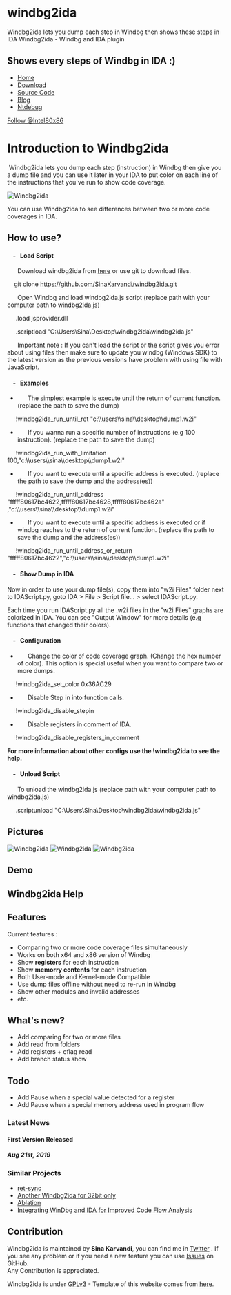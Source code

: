 # windbg2ida
Windbg2ida lets you dump each step in Windbg then shows these steps in IDA
Windbg2ida - Windbg and IDA plugin      


Shows every steps of Windbg in IDA :)
-------------------------------------

*   [Home](index.html)
*   [Download](https://github.com/SinaKarvandi/windbg2ida/archive/master.zip)
*   [Source Code](https://github.com/SinaKarvandi/windbg2ida)
*   [Blog](https://rayanfam.com)
*   [Ntdebug](https://ntdebug.com)

[Follow @Intel80x86](https://twitter.com/Intel80x86?ref_src=twsrc%5Etfw)


Introduction to Windbg2ida
==========================

 Windbg2ida lets you dump each step (instruction) in Windbg then give you a dump file and you can use it later in your IDA to put color on each line of the instructions that you've run to show code coverage.

![Windbg2ida](./style/windbg2ida.png)

You can use Windbg2ida to see differences between two or more code coverages in IDA.

How to use?
-----------

####     -   Load Script

  

      Download windbg2ida from [here](https://github.com/SinaKarvandi/windbg2ida/archive/master.zip) or use git to download files.

    git clone https://github.com/SinaKarvandi/windbg2ida.git

  

      Open Windbg and load windbg2ida.js script (replace path with your computer path to windbg2ida.js)

    	.load jsprovider.dll

    	.scriptload "C:\\Users\\Sina\\Desktop\\windbg2ida\\windbg2ida.js"

  

      Important note : If you can't load the script or the script gives you error about using files then make sure to update you windbg (Windows SDK) to the latest version as the previous versions have problem with using file with JavaScript.

  

####     -   Examples

  
*         The simplest example is execute until the return of current function. (replace the path to save the dump)
  

    	!windbg2ida\_run\_until\_ret "c:\\\\users\\\\sina\\\\desktop\\\\dump1.w2i"

  
*         If you wanna run a specific number of instructions (e.g 100 instruction). (replace the path to save the dump)
  

    	!windbg2ida\_run\_with\_limitation 100,"c:\\\\users\\\\sina\\\\desktop\\\\dump1.w2i"

  
*         If you want to execute until a specific address is executed. (replace the path to save the dump and the address(es))
  

    	!windbg2ida\_run\_until\_address "fffff80617bc4622,fffff80617bc4628,fffff80617bc462a"  
,"c:\\\\users\\\\sina\\\\desktop\\\\dump1.w2i"

  
*         If you want to execute until a specific address is executed or if windbg reaches to the return of current function. (replace the path to save the dump and the address(es))
  

    	!windbg2ida\_run\_until\_address\_or\_return "fffff80617bc4622","c:\\\\users\\\\sina\\\\desktop\\\\dump1.w2i"

  
  
  

####     -   Show Dump in IDA

  

Now in order to use your dump file(s), copy them into "w2i Files" folder next to IDAScript.py, goto IDA > File > Script file... > select IDAScript.py.

Each time you run IDAScript.py all the .w2i files in the "w2i Files" graphs are colorized in IDA. You can see "Output Window" for more details (e.g functions that changed their colors).

  
  

####     -   Configuration

  
*         Change the color of code coverage graph. (Change the hex number of color). This option is special useful when you want to compare two or more dumps.
  

    	!windbg2ida\_set\_color 0x36AC29

  
  
*         Disable Step in into function calls.
  

    	!windbg2ida\_disable\_stepin

  
  
*         Disable registers in comment of IDA.
  

    	!windbg2ida\_disable\_registers\_in\_comment

  
**For more information about other configs use the !windbg2ida to see the help.**  
  
  
  

####     -   Unload Script

  

      To unload the windbg2ida.js (replace path with your computer path to windbg2ida.js)

    	.scriptunload "C:\\Users\\Sina\\Desktop\\windbg2ida\\windbg2ida.js"

  
  

Pictures
--------

![Windbg2ida](./style/windbg2ida-IDAGraph.png) ![Windbg2ida](./style/windbg2ida-compare-two-scripts.png) ![Windbg2ida](./style/Windbg2ida-windbg.png)

Demo
----

Windbg2ida Help
---------------

Features
--------

Current features :

*   Comparing two or more code coverage files simultaneously
*   Works on both x64 and x86 version of Windbg
*   Show **registers** for each instruction
*   Show **memorry contents** for each instruction
*   Both User-mode and Kernel-mode Compatible
*   Use dump files offline without need to re-run in Windbg
*   Show other modules and invalid addresses
*   etc.

What's new?
-----------

*   Add comparing for two or more files
*   Add read from folders
*   Add registers + eflag read
*   Add branch status show

Todo
----

*   Add Pause when a special value detected for a register
*   Add Pause when a special memory address used in program flow

### Latest News

#### First Version Released

##### Aug 21st, 2019

### Similar Projects

*   [ret-sync](https://github.com/bootleg/ret-sync)
*   [Another Windbg2ida for 32bit only](http://rmadair.github.io/windbg2ida/)
*   [Ablation](https://github.com/cylance/Ablation/)
*   [Integrating WinDbg and IDA for Improved Code Flow Analysis](http://www.exploit-monday.com/2011/07/integrating-windbg-and-ida-for-improved.html)


Contribution
------------

Windbg2ida is maintained by **Sina Karvandi**, you can find me in [Twitter](https://twitter.com/Intel80x86) . If you see any problem or if you need a new feature you can use [Issues](https://github.com/SinaKarvandi/windbg2ida/issues) on GitHub.  
Any Contribution is appreciated.

Windbg2ida is under [GPLv3](https://www.gnu.org/licenses/gpl-3.0.en.html) - Template of this website comes from [here](http://www.html5webtemplates.co.uk).
